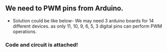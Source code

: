 ## We need to PWM pins from Arduino.

- Solution could be like below-
We may need 3 arduino boards for 14 different devices.
as only 11, 10, 9, 6, 5, 3 digital pins can perform PWM operations.

### Code and circuit is attached!

